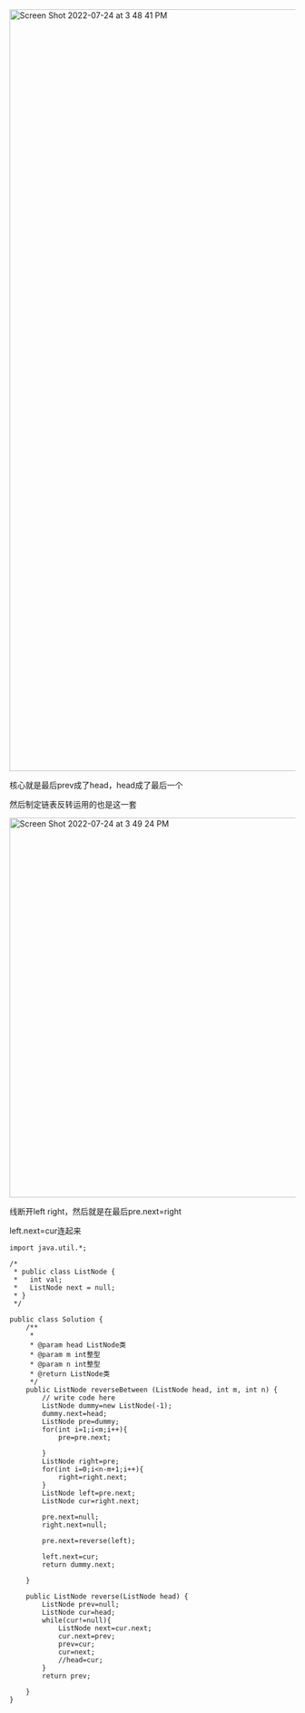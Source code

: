 <img width="1342" alt="Screen Shot 2022-07-24 at 3 48 41 PM" src="https://user-images.githubusercontent.com/59748598/180668959-8a5ddc6a-37dd-41e8-ae68-9805b0214bb7.png">

核心就是最后prev成了head，head成了最后一个

然后制定链表反转运用的也是这一套

<img width="669" alt="Screen Shot 2022-07-24 at 3 49 24 PM" src="https://user-images.githubusercontent.com/59748598/180668977-31efa09b-d426-4f41-a49b-26b25803afb8.png">

线断开left right，然后就是在最后pre.next=right

left.next=cur连起来


```` 
import java.util.*;

/*
 * public class ListNode {
 *   int val;
 *   ListNode next = null;
 * }
 */

public class Solution {
    /**
     * 
     * @param head ListNode类 
     * @param m int整型 
     * @param n int整型 
     * @return ListNode类
     */
    public ListNode reverseBetween (ListNode head, int m, int n) {
        // write code here
        ListNode dummy=new ListNode(-1);
        dummy.next=head;
        ListNode pre=dummy;
        for(int i=1;i<m;i++){
            pre=pre.next;
            
        }
        ListNode right=pre;
        for(int i=0;i<n-m+1;i++){
            right=right.next;
        }
        ListNode left=pre.next;
        ListNode cur=right.next;
        
        pre.next=null;
        right.next=null;
        
        pre.next=reverse(left);
        
        left.next=cur;
        return dummy.next;

    }
    
    public ListNode reverse(ListNode head) {
        ListNode prev=null;
        ListNode cur=head;
        while(cur!=null){
            ListNode next=cur.next;
            cur.next=prev;
            prev=cur;
            cur=next;
            //head=cur;
        }
        return prev;

    }
}
````
